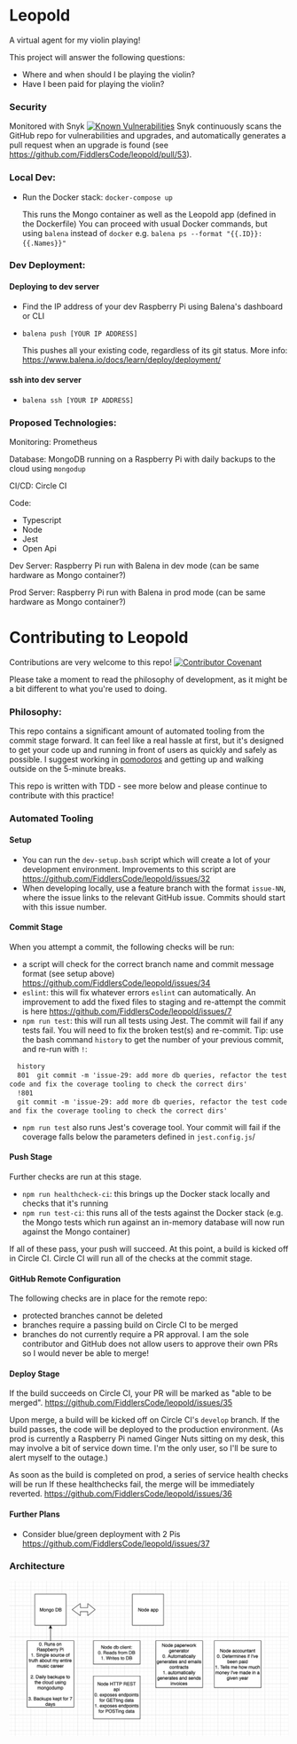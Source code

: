 # Leopold
A virtual agent for my violin playing!

This project will answer the following questions:

- Where and when should I be playing the violin?
- Have I been paid for playing the violin?

### Security
Monitored with Snyk
[![Known Vulnerabilities](https://snyk.io/test/github/FiddlersCode/leopold/badge.svg?targetFile=package.json)](https://snyk.io/test/github/FiddlersCode/leopold?targetFile=package.json)
Snyk continuously scans the GitHub repo for vulnerabilities and upgrades, and automatically generates
a pull request when an upgrade is found (see https://github.com/FiddlersCode/leopold/pull/53).

### Local Dev:

-  Run the Docker stack: `docker-compose up`
   
   This runs the Mongo container as well as the Leopold app (defined in the Dockerfile)
   You can proceed with usual Docker commands, but using `balena` instead of `docker`
      e.g. `balena ps --format "{{.ID}}: {{.Names}}"`

### Dev Deployment:
#### Deploying to dev server
- Find the IP address of your dev Raspberry Pi using Balena's dashboard or CLI
- `balena push [YOUR IP ADDRESS]` 
   
   This pushes all your existing code, regardless of its git status. More info:
   https://www.balena.io/docs/learn/deploy/deployment/
 
#### ssh into dev server
- `balena ssh [YOUR IP ADDRESS]`  
   

### Proposed Technologies:
Monitoring: Prometheus

Database: MongoDB running on a Raspberry Pi with daily backups to the cloud using `mongodup`

CI/CD: Circle CI

Code: 
- Typescript
- Node
- Jest
- Open Api

Dev Server:
Raspberry Pi run with Balena in dev mode (can be same hardware as Mongo container?)

Prod Server:
Raspberry Pi run with Balena in prod mode (can be same hardware as Mongo container?)

# Contributing to Leopold
Contributions are very welcome to this repo! 
[![Contributor Covenant](https://img.shields.io/badge/Contributor%20Covenant-v2.0%20adopted-ff69b4.svg)](code_of_conduct.md)


Please take a moment to read the philosophy of development, as it might be a bit different to what you're used to doing.

### Philosophy:
This repo contains a significant amount of automated tooling from the commit stage forward.
It can feel like a real hassle at first, but it's designed to get your code up and running in front of
users as quickly and safely as possible. I suggest working in [pomodoros](https://francescocirillo.com/pages/pomodoro-technique)
and getting up and walking outside on the 5-minute breaks.

This repo is written with TDD - see more below and please continue to contribute with this practice!

### Automated Tooling
#### Setup
- You can run the `dev-setup.bash` script which will create a lot of your development environment.
Improvements to this script are https://github.com/FiddlersCode/leopold/issues/32
- When developing locally, use a feature branch with the format `issue-NN`, where the issue links to the relevant GitHub issue.
Commits should start with this issue number.

#### Commit Stage
When you attempt a commit, the following checks will be run:
- a script will check for the correct branch name and commit message format (see setup above) https://github.com/FiddlersCode/leopold/issues/34
- `eslint`: this will fix whatever errors `eslint` can automatically. 
An improvement to add the fixed files to staging and re-attempt the commit is here https://github.com/FiddlersCode/leopold/issues/7
- `npm run test`: this will run all tests using Jest. The commit will fail if any tests fail. You will need to fix the broken test(s) and re-commit.
Tip: use the bash command `history` to get the number of your previous commit, and re-run with `!`:
```$xslt
  history
  801  git commit -m 'issue-29: add more db queries, refactor the test code and fix the coverage tooling to check the correct dirs'
  !801
  git commit -m 'issue-29: add more db queries, refactor the test code and fix the coverage tooling to check the correct dirs'
```
- `npm run test` also runs Jest's coverage tool.
Your commit will fail if the coverage falls below the parameters defined in `jest.config.js`/

#### Push Stage
Further checks are run at this stage.
- `npm run healthcheck-ci`: this brings up the Docker stack locally and checks that it's running
- `npm run test-ci`: this runs all of the tests against the Docker stack 
(e.g. the Mongo tests which run against an in-memory database will now run against the Mongo container)

If all of these pass, your push will succeed. At this point, a build is kicked off in Circle CI.
Circle CI will run all of the checks at the commit stage.

#### GitHub Remote Configuration
The following checks are in place for the remote repo:
- protected branches cannot be deleted
- branches require a passing build on Circle CI to be merged
- branches do not currently require a PR approval. I am the sole contributor and GitHub does not allow users
to approve their own PRs so I would never be able to merge! 

#### Deploy Stage
If the build succeeds on Circle CI, your PR will be marked as "able to be merged".
https://github.com/FiddlersCode/leopold/issues/35

Upon merge, a build will be kicked off on Circle CI's `develop` branch. 
If the build passes, the code will be deployed to the production environment.
(As prod is currently a Raspberry Pi named Ginger Nuts sitting on my desk, this may involve a bit of service down time.
I'm the only user, so I'll be sure to alert myself to the outage.)

As soon as the build is completed on prod, a series of service health checks will be run
If these healthchecks fail, the merge will be immediately reverted.
https://github.com/FiddlersCode/leopold/issues/36

#### Further Plans
- Consider blue/green deployment with 2 Pis https://github.com/FiddlersCode/leopold/issues/37


### Architecture
![architecture diagram](./architecture/architecture.png)

